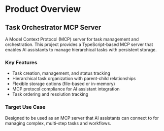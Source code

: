 # Product Overview

## Task Orchestrator MCP Server

A Model Context Protocol (MCP) server for task management and orchestration. This project provides a TypeScript-based MCP server that enables AI assistants to manage hierarchical tasks with persistent storage.

### Key Features

- Task creation, management, and status tracking
- Hierarchical task organization with parent-child relationships
- Flexible storage options (file-based or in-memory)
- MCP protocol compliance for AI assistant integration
- Task ordering and resolution tracking

### Target Use Case

Designed to be used as an MCP server that AI assistants can connect to for managing complex, multi-step tasks and workflows.
